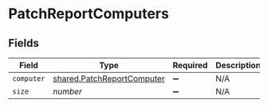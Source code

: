 # PatchReportComputers


## Fields

| Field                                                                    | Type                                                                     | Required                                                                 | Description                                                              | Example                                                                  |
| ------------------------------------------------------------------------ | ------------------------------------------------------------------------ | ------------------------------------------------------------------------ | ------------------------------------------------------------------------ | ------------------------------------------------------------------------ |
| `computer`                                                               | [shared.PatchReportComputer](../../models/shared/patchreportcomputer.md) | :heavy_minus_sign:                                                       | N/A                                                                      |                                                                          |
| `size`                                                                   | *number*                                                                 | :heavy_minus_sign:                                                       | N/A                                                                      | 1                                                                        |